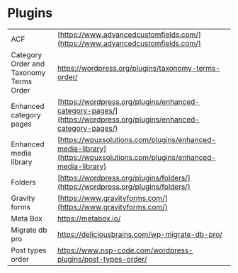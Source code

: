 # Plugins

|  |  |
| :--- | :--- |
| ACF | [https://www.advancedcustomfields.com/](https://www.advancedcustomfields.com/) |
| Category Order and Taxonomy Terms Order | https://wordpress.org/plugins/taxonomy-terms-order/ |
| Enhanced category pages | [https://wordpress.org/plugins/enhanced-category-pages/](https://wordpress.org/plugins/enhanced-category-pages/) |
| Enhanced media library | [https://wpuxsolutions.com/plugins/enhanced-media-library](https://wpuxsolutions.com/plugins/enhanced-media-library) |
| Folders | [https://wordpress.org/plugins/folders/](https://wordpress.org/plugins/folders/) |
| Gravity forms | [https://www.gravityforms.com/](https://www.gravityforms.com/) |
| Meta Box | https://metabox.io/ |
| Migrate db pro | https://deliciousbrains.com/wp-migrate-db-pro/ |
| Post types order | https://www.nsp-code.com/wordpress-plugins/post-types-order/ |

